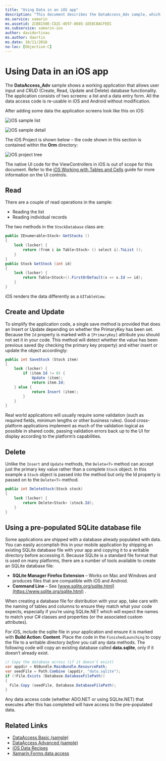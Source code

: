 ```yaml
---
title: "Using Data in an iOS app"
description: "This document describes the DataAccess_Adv sample, which demonstrates how to collect user input and perform create, read, update, and delete (CRUD) database operations in a Xamarin.iOS app."
ms.service: xamarin
ms.assetid: 2CB8150E-CD2C-4E97-8605-1EE8CBACFEEC
ms.subservice: xamarin-ios
author: davidortinau
ms.author: daortin
ms.date: 10/11/2016
no-loc: [Objective-C]
---
```


# Using Data in an iOS app

The **DataAccess_Adv** sample shows a working application that allows user input and *CRUD* (Create, Read, Update and Delete) database functionality. The application consists of two screens: a list and a data entry form. All the data access code is re-usable in iOS and Android without modification.

After adding some data the application screens look like this on iOS:

 ![iOS sample list](using-data-in-an-app-images/image9.png)

 ![iOS sample detail](using-data-in-an-app-images/image10.png)

The iOS Project is shown below – the code shown in this section is contained within the **Orm** directory:

 ![iOS project tree](using-data-in-an-app-images/image13.png)

The native UI code for the ViewControllers in iOS  is out of scope for this document.
Refer to the [iOS Working with Tables and Cells](~/ios/user-interface/controls/tables/index.md)
guide for more information on the UI controls.

## Read

There are a couple of read operations in the sample:

- Reading the list
- Reading individual records

The two methods in the `StockDatabase` class are:

```csharp
public IEnumerable<Stock> GetStocks ()
{
    lock (locker) {
        return (from i in Table<Stock> () select i).ToList ();
    }
}
public Stock GetStock (int id)
{
    lock (locker) {
        return Table<Stock>().FirstOrDefault(x => x.Id == id);
    }
}
```

iOS renders the data differently as a `UITableView`.

## Create and Update

To simplify the application code, a single save method is provided that does an
Insert or Update depending on whether the PrimaryKey has been set. Because the `Id`
property is marked with a `[PrimaryKey]` attribute you should not set it in your code.
This method will detect whether the value has been previous saved (by checking
the primary key property) and either insert or update the object accordingly:

```csharp
public int SaveStock (Stock item)
{
    lock (locker) {
        if (item.Id != 0) {
            Update (item);
            return item.Id;
    } else {
            return Insert (item);
        }
    }
}
```

Real world applications will usually require some validation
(such as required fields, minimum lengths or other business rules).
Good cross-platform applications implement as much of the validation
logical as possible in shared code, passing validation errors back up to the UI
for display according to the platform’s capabilities.

## Delete

Unlike the `Insert` and `Update` methods, the `Delete<T>` method can accept just the primary key value rather than a complete `Stock` object.
In this example a `Stock` object is passed into the method but only the Id property is passed on to the `Delete<T>` method.

```csharp
public int DeleteStock(Stock stock)
{
    lock (locker) {
        return Delete<Stock> (stock.Id);
    }
}
```

## Using a pre-populated SQLite database file

Some applications are shipped with a database already populated with data.
You can easily accomplish this in your mobile application by shipping an existing
SQLite database file with your app and copying it to a writable directory before
accessing it. Because SQLite is a standard file format that is used on many platforms,
there are a number of tools available to create an SQLite database file:

- **SQLite Manager Firefox Extension** – Works on Mac and Windows and produces files that are compatible with iOS and Android.
- **Command Line** – See  [www.sqlite.org/sqlite.html](https://www.sqlite.org/sqlite.html) .

When creating a database file for distribution with your app, take care with the
naming of tables and columns to ensure they match what your code expects, especially
if you’re using SQLite.NET which will expect the names to match your C# classes
and properties (or the associated custom attributes).

For iOS, include the sqlite file in your application and ensure it is marked with
**Build Action: Content**. Place the code in the
`FinishedLaunching` to copy the file to a writable directory *before* you call
any data methods. The following code will copy an existing database called **data.sqlite**,
only if it doesn’t already exist.

```csharp
// Copy the database across (if it doesn't exist)
var appdir = NSBundle.MainBundle.ResourcePath;
var seedFile = Path.Combine (appdir, "data.sqlite");
if (!File.Exists (Database.DatabaseFilePath))
{
  File.Copy (seedFile, Database.DatabaseFilePath);
}
```

Any data access code (whether ADO.NET or using SQLite.NET) that executes after this has completed will have access to the pre-populated data.

## Related Links

- [DataAccess Basic (sample)](https://github.com/xamarin/mobile-samples/tree/master/DataAccess/Basic)
- [DataAccess Advanced (sample)](https://github.com/xamarin/mobile-samples/tree/master/DataAccess/Advanced)
- [iOS Data Recipes](https://github.com/xamarin/recipes/tree/master/Recipes/ios/data/sqlite)
- [Xamarin.Forms data access](~/xamarin-forms/data-cloud/data/databases.md)
